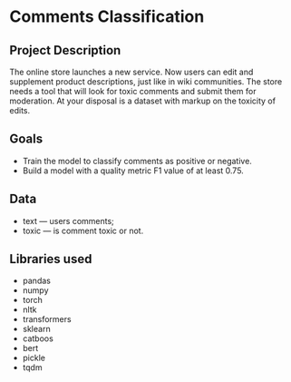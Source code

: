 # Comments Classification

## Project Description

The online store launches a new service. Now users can edit and supplement product descriptions, just like in wiki communities. The store needs a tool that will look for toxic comments and submit them for moderation. At your disposal is a dataset with markup on the toxicity of edits.

## Goals

- Train the model to classify comments as positive or negative. 
- Build a model with a quality metric F1 value of at least 0.75.


## Data

- text — users comments;
- toxic — is comment toxic or not.

## Libraries used

- pandas
- numpy
- torch
- nltk
- transformers
- sklearn
- catboos
- bert
- pickle
- tqdm

